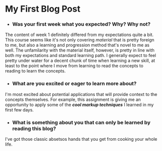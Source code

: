 # My First Blog Post
- ### Was your first week what you expected? Why? Why not?
The content of week 1 definitely differed from my expectations quite a bit. This course seems like it's not only covering _material_ that is pretty foreign to me, but also a learning and progression method that's novel to me as well.  The unfamilarity with the material itself, however, is pretty in line with both my expectations and standard learning path.  I generally expect to feel pretty under water for a decent chunk of time when learning a new skill, at least to the point where I move from learning to read the concepts to reading to learn the concepts.<br>
- ### What are you excited or eager to learn more about? 
I'm most excited about potential applications that will provide context to the concepts themselves.  For example, this assignment is giving me an opportunity to apply some of the _**cool markup techniques**_ I learned in my first few days. 
- ### What is something about you that can only be learned by reading this blog? 
I've got those classic absetsos hands that you get from cooking your whole life.
